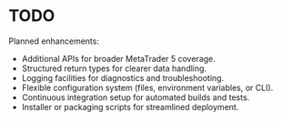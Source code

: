 # TODO

Planned enhancements:

- Additional APIs for broader MetaTrader 5 coverage.
- Structured return types for clearer data handling.
- Logging facilities for diagnostics and troubleshooting.
- Flexible configuration system (files, environment variables, or CLI).
- Continuous integration setup for automated builds and tests.
- Installer or packaging scripts for streamlined deployment.

